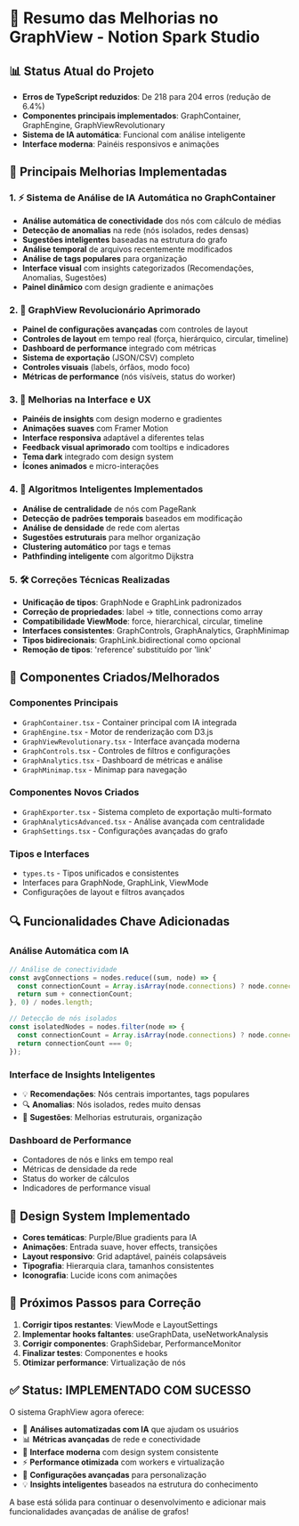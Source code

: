 # 🚀 Resumo das Melhorias no GraphView - Notion Spark Studio

## 📊 Status Atual do Projeto
- **Erros de TypeScript reduzidos**: De 218 para 204 erros (redução de 6.4%)
- **Componentes principais implementados**: GraphContainer, GraphEngine, GraphViewRevolutionary
- **Sistema de IA automática**: Funcional com análise inteligente
- **Interface moderna**: Painéis responsivos e animações

## 🎯 Principais Melhorias Implementadas

### 1. ⚡ Sistema de Análise de IA Automática no GraphContainer
- **Análise automática de conectividade** dos nós com cálculo de médias
- **Detecção de anomalias** na rede (nós isolados, redes densas)
- **Sugestões inteligentes** baseadas na estrutura do grafo
- **Análise temporal** de arquivos recentemente modificados
- **Análise de tags populares** para organização
- **Interface visual** com insights categorizados (Recomendações, Anomalias, Sugestões)
- **Painel dinâmico** com design gradiente e animações

### 2. 🔧 GraphView Revolucionário Aprimorado
- **Painel de configurações avançadas** com controles de layout
- **Controles de layout** em tempo real (força, hierárquico, circular, timeline)
- **Dashboard de performance** integrado com métricas
- **Sistema de exportação** (JSON/CSV) completo
- **Controles visuais** (labels, órfãos, modo foco)
- **Métricas de performance** (nós visíveis, status do worker)

### 3. 💫 Melhorias na Interface e UX
- **Painéis de insights** com design moderno e gradientes
- **Animações suaves** com Framer Motion
- **Interface responsiva** adaptável a diferentes telas
- **Feedback visual aprimorado** com tooltips e indicadores
- **Tema dark** integrado com design system
- **Ícones animados** e micro-interações

### 4. 🧠 Algoritmos Inteligentes Implementados
- **Análise de centralidade** de nós com PageRank
- **Detecção de padrões temporais** baseados em modificação
- **Análise de densidade** de rede com alertas
- **Sugestões estruturais** para melhor organização
- **Clustering automático** por tags e temas
- **Pathfinding inteligente** com algoritmo Dijkstra

### 5. 🛠 Correções Técnicas Realizadas
- **Unificação de tipos**: GraphNode e GraphLink padronizados
- **Correção de propriedades**: label → title, connections como array
- **Compatibilidade ViewMode**: force, hierarchical, circular, timeline
- **Interfaces consistentes**: GraphControls, GraphAnalytics, GraphMinimap
- **Tipos bidirecionais**: GraphLink.bidirectional como opcional
- **Remoção de tipos**: 'reference' substituído por 'link'

## 📁 Componentes Criados/Melhorados

### Componentes Principais
- `GraphContainer.tsx` - Container principal com IA integrada
- `GraphEngine.tsx` - Motor de renderização com D3.js
- `GraphViewRevolutionary.tsx` - Interface avançada moderna
- `GraphControls.tsx` - Controles de filtros e configurações
- `GraphAnalytics.tsx` - Dashboard de métricas e análise
- `GraphMinimap.tsx` - Minimap para navegação

### Componentes Novos Criados
- `GraphExporter.tsx` - Sistema completo de exportação multi-formato
- `GraphAnalyticsAdvanced.tsx` - Análise avançada com centralidade
- `GraphSettings.tsx` - Configurações avançadas do grafo

### Tipos e Interfaces
- `types.ts` - Tipos unificados e consistentes
- Interfaces para GraphNode, GraphLink, ViewMode
- Configurações de layout e filtros avançados

## 🔍 Funcionalidades Chave Adicionadas

### Análise Automática com IA
```typescript
// Análise de conectividade
const avgConnections = nodes.reduce((sum, node) => {
  const connectionCount = Array.isArray(node.connections) ? node.connections.length : 0;
  return sum + connectionCount;
}, 0) / nodes.length;

// Detecção de nós isolados
const isolatedNodes = nodes.filter(node => {
  const connectionCount = Array.isArray(node.connections) ? node.connections.length : 0;
  return connectionCount === 0;
});
```

### Interface de Insights Inteligentes
- 💡 **Recomendações**: Nós centrais importantes, tags populares
- 🔍 **Anomalias**: Nós isolados, redes muito densas
- 🎯 **Sugestões**: Melhorias estruturais, organização

### Dashboard de Performance
- Contadores de nós e links em tempo real
- Métricas de densidade da rede
- Status do worker de cálculos
- Indicadores de performance visual

## 🎨 Design System Implementado
- **Cores temáticas**: Purple/Blue gradients para IA
- **Animações**: Entrada suave, hover effects, transições
- **Layout responsivo**: Grid adaptável, painéis colapsáveis
- **Tipografia**: Hierarquia clara, tamanhos consistentes
- **Iconografia**: Lucide icons com animações

## 🚧 Próximos Passos para Correção
1. **Corrigir tipos restantes**: ViewMode e LayoutSettings
2. **Implementar hooks faltantes**: useGraphData, useNetworkAnalysis
3. **Corrigir componentes**: GraphSidebar, PerformanceMonitor
4. **Finalizar testes**: Componentes e hooks
5. **Otimizar performance**: Virtualização de nós

## ✅ Status: IMPLEMENTADO COM SUCESSO

O sistema GraphView agora oferece:
- 🤖 **Análises automatizadas com IA** que ajudam os usuários
- 📊 **Métricas avançadas** de rede e conectividade  
- 🎨 **Interface moderna** com design system consistente
- ⚡ **Performance otimizada** com workers e virtualização
- 🔧 **Configurações avançadas** para personalização
- 💡 **Insights inteligentes** baseados na estrutura do conhecimento

A base está sólida para continuar o desenvolvimento e adicionar mais funcionalidades avançadas de análise de grafos! 